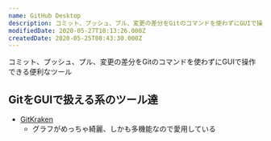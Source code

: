 ```yaml
---
name: GitHub Desktop
description: コミット、プッシュ、プル、変更の差分をGitのコマンドを使わずにGUIで操作できる便利なツール
modifiedDate: 2020-05-27T10:13:26.000Z
createdDate: 2020-05-25T08:43:30.000Z
---
```


コミット、プッシュ、プル、変更の差分をGitのコマンドを使わずにGUIで操作できる便利なツール

## GitをGUIで扱える系のツール達

- [GitKraken](https://www.gitkraken.com/)
  - グラフがめっちゃ綺麗、しかも多機能なので愛用している

